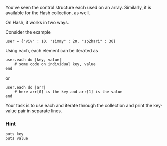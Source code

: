You've seen the control structure each used on an array. Similarly, it is available for the Hash collection, as well.

On Hash, it works in two ways.

Consider the example

```
user = {"viv" : 10, "simmy" : 20, "sp2hari" : 30}
```

Using each, each element can be iterated as
```
user.each do |key, value|
    # some code on individual key, value
end
```
or

```
user.each do |arr|
    # here arr[0] is the key and arr[1] is the value
end
```

Your task is to use each and iterate through the collection and print the key-value pair in separate lines.

### Hint

```
puts key
puts value
```